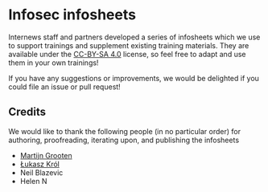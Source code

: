 # Infosec infosheets

Internews staff and partners developed a series of infosheets which we use to support trainings and supplement existing training materials. They are available under the [CC-BY-SA 4.0](https://creativecommons.org/licenses/by-sa/4.0/) license, so feel free to adapt and use them in your own trainings!

If you have any suggestions or improvements, we would be delighted if you could file an issue or pull request!

## Credits

We would like to thank the following people (in no particular order) for authoring, proofreading, iterating upon, and publishing the infosheets

* [Martijn Grooten](https://www.lapsedordinary.net/)
* [Łukasz Król](http://lukaszkrol.net)
* Neil Blazevic
* Helen N